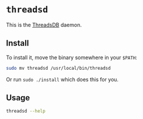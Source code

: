 # `threadsd`

This is the [ThreadsDB](https://github.com/textileio/go-threads/tree/master/threadsd) daemon.

## Install

To install it, move the binary somewhere in your `$PATH`:

```sh
sudo mv threadsd /usr/local/bin/threadsd
```

Or run `sudo ./install` which does this for you.

## Usage

```sh
threadsd --help
```